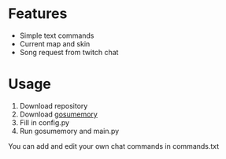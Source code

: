 # Features
- Simple text commands
- Current map and skin
- Song request from twitch chat

# Usage
1. Download repository
2. Download [gosumemory](https://github.com/l3lackShark/gosumemory/releases)
3. Fill in config.py
4. Run gosumemory and main.py

You can add and edit your own chat commands in commands.txt
